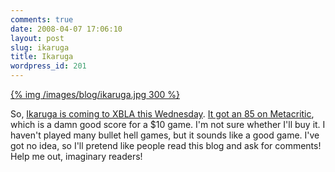 ```yaml
---
comments: true
date: 2008-04-07 17:06:10
layout: post
slug: ikaruga
title: Ikaruga
wordpress_id: 201
---
```


[{% img /images/blog/ikaruga.jpg 300 %}](/images/blog/ikaruga.jpg)

So, [Ikaruga is coming to XBLA this Wednesday](http://www.xbox360fanboy.com/2008/04/07/confirmed-ikaruga-to-the-xbla-this-wednesday/). [It got an 85 on Metacritic](http://www.metacritic.com/games/platforms/cube/ikaruga?q=Ikaruga), which is a damn good score for a $10 game. I'm not sure whether I'll buy it. I haven't played many bullet hell games, but it sounds like a good game. I've got no idea, so I'll pretend like people read this blog and ask for comments! Help me out, imaginary readers!
